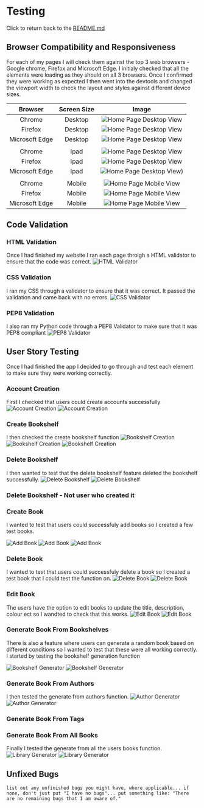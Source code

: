 
# Testing

Click to return back to the [README.md](README.md)

## Browser Compatibility and Responsiveness 

For each of my pages I will check them against the top 3 web browsers - Google chrome, Firefox and Microsoft Edge. I initialy checked that all the elements were loading as they should on all 3 browsers.
Once I confirmed they were working as expected I then went into the devtools and changed the viewport width to check the layout and styles against different device sizes.

| Browser        | Screen Size | Image |
| :----:         |    :----:   | :----:|
| Chrome         | Desktop     | ![Home Page Desktop View](bookmarked/documentation/testing/img/chrome_desktop.jpg)  | 
| Firefox        | Desktop     | ![Home Page Desktop View](bookmarked/documentation/testing/img/firefox_desktop.jpg) |
| Microsoft Edge | Desktop     | ![Home Page Desktop View](bookmarked/documentation/testing/img/edge_desktop.jpg)   |
|                |             |                                                                                     |
| Chrome         | Ipad        | ![Home Page Desktop View](bookmarked/documentation/testing/img/chrome_tablet.jpg) | 
| Firefox        | Ipad        | ![Home Page Desktop View](bookmarked/documentation/testing/img/firefox_tablet.jpg)|
| Microsoft Edge | Ipad        | ![Home Page Desktop View](bookmarked/documentation/testing/img/edge_tablet.jpg))   |
|                |             |                                                                                     | 
| Chrome         | Mobile      | ![Home Page Mobile View](bookmarked/documentation/testing/img/chrome_mobile.jpg)   | 
| Firefox        | Mobile      | ![Home Page Mobile View](bookmarked/documentation/testing/img/firefox_mobile.jpg)  |
| Microsoft Edge | Mobile      | ![Home Page Mobile View](bookmarked/documentation/testing/img/edge_mobile.jpg)     |

## Code Validation

### HTML Validation

Once I had finished my website I ran each page throigh a HTML validator to ensure that the code was correct.
![HTML Validator](bookmarked/documentation/testing/img/htmls_validator.jpg)

### CSS Validation

I ran my CSS through a validator to ensure that it was correct. It passed the validation and came back with no errors.
![CSS Validator](bookmarked/documentation/testing/img/css_validator.jpg)

### PEP8 Validation 

I also ran my Python code through a PEP8 Validator to make sure that it was PEP8 compliant 
![PEP8 Validator](bookmarked/documentation/testing/img/python_validation.jpg)

## User Story Testing

Once I had finished the app I decided to go through and test each element to make sure they were working correctly.

### Account Creation

First I checked that users could create accounts successfully
![Account Creation](bookmarked/documentation/testing/img/signup_before.jpg)
![Account Creation](bookmarked/documentation/testing/img/signup_after.jpg)

### Create Bookshelf

I then checked the create bookshelf function
![Bookshelf Creation](bookmarked/documentation/testing/img/add_bookshelf_before.jpg)
![Bookshelf Creation](bookmarked/documentation/testing/img/add_bookshelf2.jpg)
![Bookshelf Creation](bookmarked/documentation/testing/img/add_bookshelf.jpg)

### Delete Bookshelf

I then wanted to test that the delete bookshelf feature deleted the bookshelf successfully.
![Delete Bookshelf](bookmarked/documentation/testing/img/bookshelf_delete_before.jpg)
![Delete Bookshelf](bookmarked/documentation/testing/img/bookshelf_delete_after.jpg)

### Delete Bookshelf - Not user who created it

### Create Book

I wanted to test that users could successfuly add books so I created a few test books.

![Add Book](bookmarked/documentation/testing/img/add_book_before.jpg)
![Add Book](bookmarked/documentation/testing/img/add_book_before2.jpg)
![Add Book](bookmarked/documentation/testing/img/add_book_after.jpg)

### Delete Book

I wanted to test that users could successfuly delete a book so I created a test book that I could test the function on.
![Delete Book](bookmarked/documentation/testing/img/delete_book_before.jpg)
![Delete Book](bookmarked/documentation/testing/img/delete_book_after.jpg)

### Edit Book

The users have the option to edit books to update the title, description, colour ect so I wandted to check that this works.
![Edit Book](bookmarked/documentation/testing/img/edit_book_before.jpg)
![Edit Book](bookmarked/documentation/testing/img/edit_book_after.jpg)

### Generate Book From Bookshelves 

There is also a feature where users can generate a random book based on different conditions so I wanted to test that these were all working correctly. I started by testing the bookshelf generation function

![Bookshelf Generator ](bookmarked/documentation/testing/img/bookshelf_generator_before.jpg)
![Bookshelf Generator ](bookmarked/documentation/testing/img/bookshelf_generator_after.jpg)

### Generate Book From Authors

I then tested the generate from authors function.
![Author Generator ](bookmarked/documentation/testing/img/author_generator_before.jpg)
![Author Generator ](bookmarked/documentation/testing/img/author_generator_after.jpg)

### Generate Book From Tags

### Generate Book From All Books

Finally I tested the generate from all the users books function.
![Library Generator](bookmarked/documentation/testing/img/random_generator_before.jpg)
![Library Generator](bookmarked/documentation/testing/img/random_generator_after.jpg)

## Unfixed Bugs
    list out any unfinished bugs you might have, where applicable... if none, don't just put "I have no bugs"... put something like: "There are no remaining bugs that I am aware of."